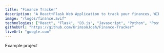 ```yaml
---
title: "Finance Tracker"
description: "A React+Flask Web Application to track your finances, WIP"
image: "/logos/finance.avif"
technologies: ["React", "Flask", "D3.js", "Javascript", "Python", "PostgreSQL", "ORMS (SqlAlchemy)"]
githubUrl: "https://github.com/KrimsonJosh/Finance-Tracker"
liveUrl: "google.com"
---
```


Example project